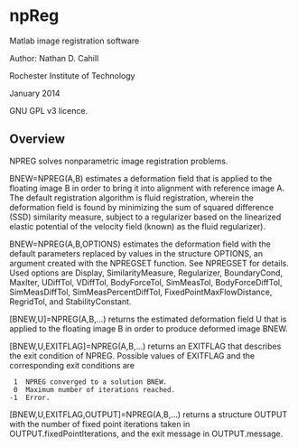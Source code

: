# npReg
Matlab image registration software

Author: Nathan D. Cahill

Rochester Institute of Technology

January 2014

GNU GPL v3 licence.

## Overview

NPREG solves nonparametric image registration problems.

   BNEW=NPREG(A,B) estimates a deformation field that is applied to
   the floating image B in order to bring it into alignment with reference
   image A.  The default registration algorithm is fluid registration,
   wherein the deformation field is found by minimizing the sum of
   squared difference (SSD) similarity measure, subject to a regularizer
   based on the linearized elastic potential of the velocity field (known)
   as the fluid regularizer).

   BNEW=NPREG(A,B,OPTIONS) estimates the deformation field with the
   default parameters replaced by values in the structure OPTIONS, an
   argument created with the NPREGSET function.  See NPREGSET for
   details.  Used options are Display, SimilarityMeasure, Regularizer, 
   BoundaryCond, MaxIter, UDiffTol, VDiffTol, BodyForceTol, SimMeasTol, 
   BodyForceDiffTol, SimMeasDiffTol, SimMeasPercentDiffTol, 
   FixedPointMaxFlowDistance, RegridTol, and StabilityConstant.

   [BNEW,U]=NPREG(A,B,...) returns the estimated deformation field U
   that is applied to the floating image B in order to produce deformed
   image BNEW.

   [BNEW,U,EXITFLAG]=NPREG(A,B,...) returns an EXITFLAG that
   describes the exit condition of NPREG. Possible values of 
   EXITFLAG and the corresponding exit conditions are 

     1  NPREG converged to a solution BNEW.
     0  Maximum number of iterations reached.
    -1  Error.

   [BNEW,U,EXITFLAG,OUTPUT]=NPREG(A,B,...) returns a structure 
   OUTPUT with the number of fixed point iterations taken in
   OUTPUT.fixedPointIterations, and the exit message in OUTPUT.message.
